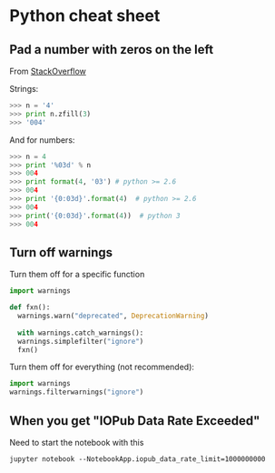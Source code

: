 # Python cheat sheet

## Pad a number with zeros on the left

From [StackOverflow](http://stackoverflow.com/questions/339007/nicest-way-to-pad-zeroes-to-string)

Strings:

```python
>>> n = '4'
>>> print n.zfill(3)
>>> '004'
```

And for numbers:

```python
>>> n = 4
>>> print '%03d' % n
>>> 004
>>> print format(4, '03') # python >= 2.6
>>> 004
>>> print '{0:03d}'.format(4)  # python >= 2.6
>>> 004
>>> print('{0:03d}'.format(4))  # python 3
>>> 004
```

## Turn off warnings

Turn them off for a specific function
```python
import warnings

def fxn():
  warnings.warn("deprecated", DeprecationWarning)
  
  with warnings.catch_warnings():
  warnings.simplefilter("ignore")
  fxn()
```

Turn them off for everything (not recommended):
```python
import warnings
warnings.filterwarnings("ignore")
```

## When you get "IOPub Data Rate Exceeded"

Need to start the notebook with this
```
jupyter notebook --NotebookApp.iopub_data_rate_limit=1000000000
```
